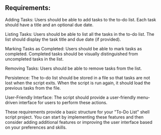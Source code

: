 ## Requirements:

Adding Tasks: Users should be able to add tasks to the to-do list. Each task should have a title and an optional due date.

Listing Tasks: Users should be able to list all the tasks in the to-do list. The list should display the task title and due date (if provided).

Marking Tasks as Completed: Users should be able to mark tasks as completed. Completed tasks should be visually distinguished from uncompleted tasks in the list.

Removing Tasks: Users should be able to remove tasks from the list.

Persistence: The to-do list should be stored in a file so that tasks are not lost when the script exits. When the script is run again, it should load the previous tasks from the file.

User-Friendly Interface: The script should provide a user-friendly menu-driven interface for users to perform these actions.

These requirements provide a basic structure for your "To-Do List" shell script project. You can start by implementing these features and then consider adding additional features or improving the user interface based on your preferences and skills.




